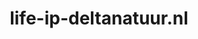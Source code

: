 ---
layout: post
title:  "life-ip-deltanatuur.nl"
internal_url:  "/data/life-ip-deltanatuur.nl.html"
categories: dutchgov
---